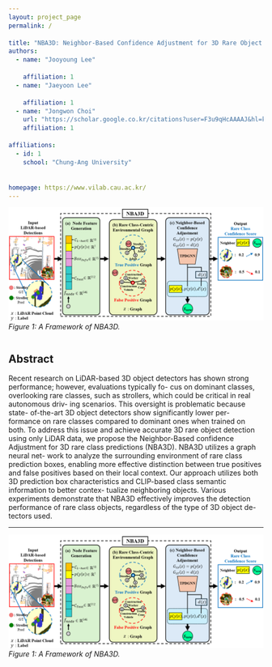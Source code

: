 ```yaml
---
layout: project_page
permalink: /

title: "NBA3D: Neighbor-Based Confidence Adjustment for 3D Rare Object Detection Using LiDAR"
authors:
  - name: "Jooyoung Lee"
    
    affiliation: 1
  - name: "Jaeyoon Lee"
    
    affiliation: 1
  - name: "Jongwon Choi"
    url: "https://scholar.google.co.kr/citations?user=F3u9qHcAAAAJ&hl=ko"
    affiliation: 1
  
affiliations:
  - id: 1
    school: "Chung-Ang University"


homepage: https://www.vilab.cau.ac.kr/
---
```



![Framework](/static/images/figure2.png)
*Figure 1: A Framework of NBA3D.*


<!-- Using HTML to center the abstract -->
<div class="columns is-centered has-text-centered">
    <div class="column is-four-fifths">
        <h2>Abstract</h2>
        <div class="content has-text-justified">
Recent research on LiDAR-based 3D object detectors has
shown strong performance; however, evaluations typically fo-
cus on dominant classes, overlooking rare classes, such as
strollers, which could be critical in real autonomous driv-
ing scenarios. This oversight is problematic because state-
of-the-art 3D object detectors show significantly lower per-
formance on rare classes compared to dominant ones when
trained on both. To address this issue and achieve accurate
3D rare object detection using only LiDAR data, we propose
the Neighbor-Based confidence Adjustment for 3D rare class
predictions (NBA3D). NBA3D utilizes a graph neural net-
work to analyze the surrounding environment of rare class
prediction boxes, enabling more effective distinction between
true positives and false positives based on their local context.
Our approach utilizes both 3D prediction box characteristics
and CLIP-based class semantic information to better contex-
tualize neighboring objects. Various experiments demonstrate
that NBA3D effectively improves the detection performance
of rare class objects, regardless of the type of 3D object de-
tectors used.
        </div>
    </div>
</div>

---





![Framework](/static/images/figure2.png)
*Figure 1: A Framework of NBA3D.*




